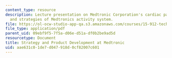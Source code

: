 ```yaml
---
content_type: resource
description: Lecture presentation on Medtronic Corporation's cardiac pacemaker business
  and strategies of Medtronics activity system.
file: https://ol-ocw-studio-app-qa.s3.amazonaws.com/courses/15-912-technology-strategy-fall-2008/aae631c01de7d047918d0cf82007c601_lec_17.pdf
file_type: application/pdf
parent_uid: 09ebf9f5-7f5a-d06e-d51a-df0b2be9ad5d
resourcetype: Document
title: Strategy and Product Development at Medtronic
uid: aae631c0-1de7-d047-918d-0cf82007c601
---
```

